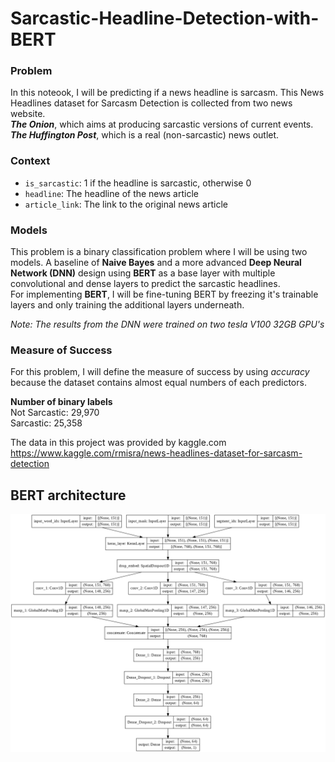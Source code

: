 # Sarcastic-Headline-Detection-with-BERT

### Problem
In this noteook, I will be predicting if a news headline is sarcasm. This News Headlines dataset for Sarcasm Detection is collected from two news website.   
**_The Onion_**, which aims at producing sarcastic versions of current events.   
**_The Huffington Post_**, which is a real (non-sarcastic) news outlet.  

### Context
- `is_sarcastic`: 1 if the headline is sarcastic, otherwise 0  
- `headline`: The headline of the news article  
- `article_link`: The link to the original news article  

### Models
This problem is a binary classification problem where I will be using two models. A baseline of **Naive Bayes** and a more advanced **Deep Neural Network (DNN)** design using **BERT** as a base layer with multiple convolutional and dense layers to predict the sarcastic headlines.  
For implementing **BERT**, I will be fine-tuning BERT by freezing it's trainable layers and only training the additional layers underneath.  

*Note: The results from the DNN were trained on two tesla V100 32GB GPU's*  

### Measure of Success
For this problem, I will define the measure of success by using *accuracy* because the dataset contains almost equal numbers of each predictors.

**Number of binary labels**  
Not Sarcastic: 29,970  
Sarcastic: 25,358

The data in this project was provided by kaggle.com  
https://www.kaggle.com/rmisra/news-headlines-dataset-for-sarcasm-detection

## BERT architecture
<img src='Sarcasm img.png'>
